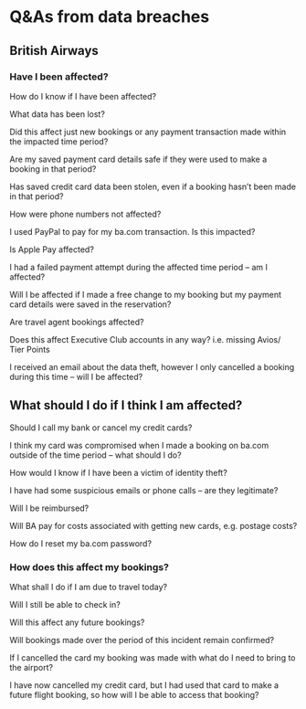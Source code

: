# Q&As from data breaches

## British Airways 

### Have I been affected?

How do I know if I have been affected?

What data has been lost?

Did this affect just new bookings or any payment transaction made within the impacted time period?

Are my saved payment card details safe if they were used to make a booking in that period?

Has saved credit card data been stolen, even if a booking hasn’t been made in that period?

How were phone numbers not affected?

I used PayPal to pay for my ba.com transaction. Is this impacted?

Is Apple Pay affected?

I had a failed payment attempt during the affected time period – am I affected?

Will I be affected if I made a free change to my booking but my payment card details were saved in the reservation?

Are travel agent bookings affected?

Does this affect Executive Club accounts in any way? i.e. missing Avios/ Tier Points

I received an email about the data theft, however I only cancelled a booking during this time – will I be affected?

## What should I do if I think I am affected?

Should I call my bank or cancel my credit cards?

I think my card was compromised when I made a booking on ba.com outside of the time period – what should I do?

How would I know if I have been a victim of identity theft?

I have had some suspicious emails or phone calls – are they legitimate?

Will I be reimbursed?

Will BA pay for costs associated with getting new cards, e.g. postage costs?

How do I reset my ba.com password?

### How does this affect my bookings?

What shall I do if I am due to travel today?

Will I still be able to check in?

Will this affect any future bookings?

Will bookings made over the period of this incident remain confirmed?

If I cancelled the card my booking was made with what do I need to bring to the airport?

I have now cancelled my credit card, but I had used that card to make a future flight booking, so how will I be able to access that booking?
